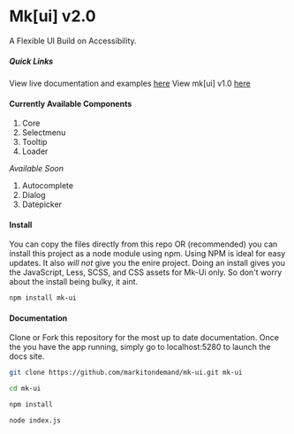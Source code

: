 # Mk[ui] v2.0
A Flexible UI Build on Accessibility.

##### Quick Links

View live documentation and examples [here](http://markitondemand.github.io/mk-ui/)
View mk[ui] v1.0 [here](https://github.com/markitondemand/mk-ui/tree/version-1.0/)

#### Currently Available Components

1. Core
2. Selectmenu
3. Tooltip
4. Loader

*Available Soon*

1. Autocomplete
2. Dialog
3. Datepicker

#### Install

You can copy the files directly from this repo OR (recommended) you can install this project as a node module using npm. Using NPM is ideal for easy updates. It also *will not* give you the enire project. Doing an install gives you the JavaScript, Less, SCSS, and CSS assets for Mk-Ui only. So don't worry about the install being bulky, it aint.

```bash
npm install mk-ui
```

#### Documentation

Clone or Fork this repository for the most up to date documentation. Once the you have the app running, simply go to localhost:5280 to launch the docs site.

```bash
git clone https://github.com/markitondemand/mk-ui.git mk-ui

cd mk-ui

npm install

node index.js
```
